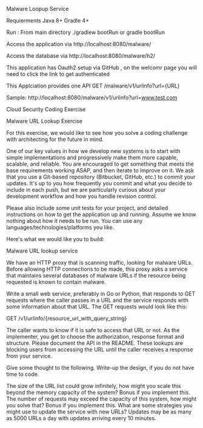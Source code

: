 Malware Loopup Service

Requierments 
Java 8+
Gradle 4+ 

Run :
From main directory 
./gradlew bootRun
or
gradle bootRun

Access the application via
http://localhost:8080/malware/

Access the database via
http://localhost:8080/malware/h2/ 

This application has Oauth2 setup via GitHub , on the welcomr page you will need to click the link to get authenticated

This Applciation provides one API
GET /malware/v1/urlinfo?url={URL}

Sample:
http://localhost:8080/malware/v1/urlinfo?url=www.test.com




Cloud Security Coding Exercise


Malware URL Lookup Exercise 

 

For this exercise, we would like to see how you solve a coding challenge with architecting for the future in mind.

 

One of our key values in how we develop new systems is to start with simple implementations and progressively make them more capable, scalable, and reliable. You are encouraged to get something that meets the base requirements working ASAP, and then iterate to improve on it. We ask that you use a Git-based repository (Bitbucket, GitHub, etc.) to commit your updates. It's up to you how frequently you commit and what you decide to include in each push, but we are particularly curious about your development workflow and how you handle revision control.

 

Please also include some unit tests for your project, and detailed instructions on how to get the application up and running. Assume we know nothing about how it needs to be run.  You can use any languages/technologies/platforms you like.

 

Here's what we would like you to build:

 

Malware URL lookup service

 

We have an HTTP proxy that is scanning traffic, looking for malware URLs. Before allowing HTTP connections to be made, this proxy asks a service that maintains several databases of malware URLs if the resource being requested is known to contain malware.

 

Write a small web service, preferably in Go or Python, that responds to GET requests where the caller passes in a URL and the service responds with some information about that URL. The GET requests would look like this:

 

GET /v1/urlinfo/{resource_url_with_query_string}

 

The caller wants to know if it is safe to access that URL or not. As the implementer, you get to choose the authorization, response format and structure. Please document the API in the README. These lookups are blocking users from accessing the URL until the caller receives a response from your service.

 

Give some thought to the following. Write-up the design, if you do not have time to code.

The size of the URL list could grow infinitely, how might you scale this beyond the memory capacity of the system? Bonus if you implement this.
The number of requests may exceed the capacity of this system, how might you solve that? Bonus if you implement this.
What are some strategies you might use to update the service with new URLs? Updates may be as many as 5000 URLs a day with updates arriving every 10 minutes.
